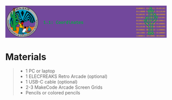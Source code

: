 ![header](assets/header.png)

# Materials

> - 1 PC or laptop
> - 1 ELECFREAKS Retro Arcade (optional)
> - 1 USB-C cable (optional)
> - 2-3 MakeCode Arcade Screen Grids
> - Pencils or colored pencils